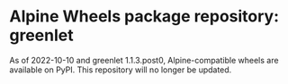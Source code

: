 # Alpine Wheels package repository: greenlet

As of 2022-10-10 and greenlet 1.1.3.post0, Alpine-compatible wheels are available on PyPI. This repository will no longer be updated.
